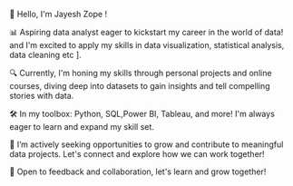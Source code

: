 👋 Hello, I'm Jayesh Zope !

📊 Aspiring data analyst eager to kickstart my career in the world of data! and I'm excited to apply my skills in  data visualization, statistical analysis, data cleaning etc ].

🔍 Currently, I'm honing my skills through personal projects and online courses, diving deep into datasets to gain insights and tell compelling stories with data.

🛠️ In my toolbox: Python, SQL,Power BI, Tableau, and more! I'm always eager to learn and expand my skill set.

🌱 I’m actively seeking opportunities to grow and contribute to meaningful data projects. Let's connect and explore how we can work together!

💬 Open to feedback and collaboration, let's learn and grow together!



